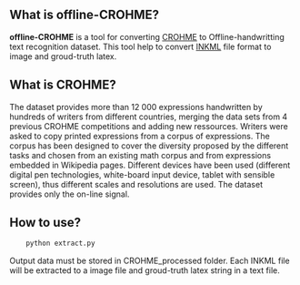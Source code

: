 ## What is offline-CROHME?
**offline-CROHME** is a tool for converting [CROHME](https://www.isical.ac.in/~crohme/) to Offline-handwritting text recognition dataset. This tool help to convert [INKML](https://www.w3.org/TR/InkML/) file format to image and groud-truth latex.

## What is CROHME?
The dataset provides more than 12 000 expressions handwritten by hundreds of writers from different countries, merging the data sets from 4 previous CROHME competitions and adding new ressources. Writers were asked to copy printed expressions from a corpus of expressions. The corpus has been designed to cover the diversity proposed by the different tasks and chosen from an existing math corpus and from expressions embedded in Wikipedia pages. Different devices have been used (different digital pen technologies, white-board input device, tablet with sensible screen), thus different scales and resolutions are used. The dataset provides only the on-line signal.

## How to use?
```bash
	python extract.py
```
Output data must be stored in CROHME_processed folder. Each INKML file will be extracted to a image file and groud-truth latex string in a text file.